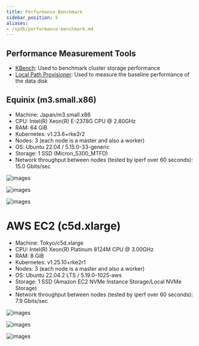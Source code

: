 ```yaml
---
title: Performance Benchmark
sidebar_position: 5
aliases:
- /spdk/performance-benchmark.md
---
```


## Performance Measurement Tools
- [KBench](https://github.com/yasker/kbench): Used to benchmark cluster storage performance
- [Local Path Provisioner](https://github.com/rancher/local-path-provisioner): Used to measure the baseline performance of the data disk

## Equinix (m3.small.x86)

- Machine: Japan/m3.small.x86
- CPU: Intel(R) Xeon(R) E-2378G CPU @ 2.80GHz
- RAM: 64 GiB
- Kubernetes: v1.23.6+rke2r2
- Nodes: 3 (each node is a master and also a worker)
- OS: Ubuntu 22.04 / 5.15.0-33-generic
- Storage: 1 SSD (Micron_5300_MTFD)
- Network throughput between nodes (tested by iperf over 60 seconds): 15.0 Gbits/sec

![images](/img/diagrams/v2-data-engine/equinix-iops.svg)

![images](/img/diagrams/v2-data-engine/equinix-bw.svg)

![images](/img/diagrams/v2-data-engine/equinix-latency.svg)

# AWS EC2 (c5d.xlarge)

- Machine: Tokyo/c5d.xlarge
- CPU: Intel(R) Xeon(R) Platinum 8124M CPU @ 3.00GHz
- RAM: 8 GiB
- Kubernetes: v1.25.10+rke2r1
- Nodes: 3 (each node is a master and also a worker)
- OS: Ubuntu 22.04.2 LTS / 5.19.0-1025-aws
- Storage: 1 SSD (Amazon EC2 NVMe Instance Storage/Local NVMe Storage)
- Network throughput between nodes (tested by iperf over 60 seconds): 7.9 Gbits/sec

![images](/img/diagrams/v2-data-engine/aws-c5d-xlarge-iops.svg)

![images](/img/diagrams/v2-data-engine/aws-c5d-xlarge-bw.svg)

![images](/img/diagrams/v2-data-engine/aws-c5d-xlarge-latency.svg)
